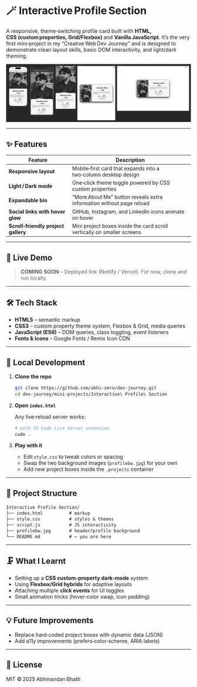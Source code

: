 # 🪄 Interactive Profile Section

A responsive, theme‑switching profile card built with **HTML, CSS (custom properties, Grid/Flexbox)** and **Vanilla JavaScript**.
It’s the very first mini‑project in my “Creative Web Dev Journey” and is designed to demonstrate clean layout skills, basic DOM interactivity, and light/dark theming.

![Screenshot of the finished card](./preview.png)

---

## ✨ Features

| Feature                             | Description                                                             |
| ----------------------------------- | ----------------------------------------------------------------------- |
| **Responsive layout**               | Mobile‑first card that expands into a two‑column desktop design         |
| **Light / Dark mode**               | One‑click theme toggle powered by CSS custom properties                 |
| **Expandable bio**                  | “More About Me” button reveals extra information without page reload    |
| **Social links with hover glow**    | GitHub, Instagram, and LinkedIn icons animate on hover                  |
| **Scroll‑friendly project gallery** | Mini project boxes inside the card scroll vertically on smaller screens |

---

## 🚀 Live Demo

> **COMING SOON** – Deployed link (Netlify / Vercel).
> For now, clone and run locally.

---

## 🛠️ Tech Stack

* **HTML5** – semantic markup
* **CSS3** – custom property theme system, Flexbox & Grid, media queries
* **JavaScript (ES6)** – DOM queries, class toggling, event listeners
* **Fonts & Icons** – Google Fonts / Remix Icon CDN

---

## 🔧 Local Development

1. **Clone the repo**

   ```bash
   git clone https://github.com/abhi-zero/dev-journey.git
   cd dev-journey/mini-projects/Interactive\ Profile\ Section
   ```

2. **Open `index.html`**

   Any live‑reload server works:

   ```bash
   # with VS Code Live Server extension  
   code .
   ```

3. **Play with it**

   * Edit `style.css` to tweak colors or spacing
   * Swap the two background images (`profilebw.jpg`) for your own
   * Add new project boxes inside the `.projects` container

---

## 📁 Project Structure

```
Interactive Profile Section/
├── index.html          # markup
├── style.css           # styles & themes
├── script.js           # JS interactivity
├── profilebw.jpg       # header/profile background
└── README.md           # ← you are here
```

---

## 🗜️ What I Learnt

* Setting up a **CSS custom‑property dark‑mode** system
* Using **Flexbox/Grid hybrids** for adaptive layouts
* Attaching multiple **click events** for UI toggles
* Small animation tricks (hover‑color swap, icon padding)

---

## 💡 Future Improvements

* Replace hard‑coded project boxes with dynamic data (JSON)
* Add a11y improvements (prefers‑color‑scheme, ARIA labels)

---

## 📜 License

MIT © 2025 Abhinandan Bhatti
